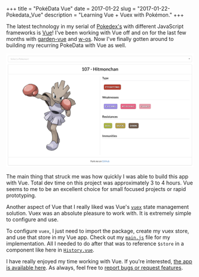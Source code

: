 +++
title = "PokéData Vue"
date = 2017-01-22
slug = "2017-01-22-Pokedata_Vue"
description = "Learning Vue + Vuex with Pokémon."
+++

The latest technology in my serial of [Pokedex's](https://keawade.github.io/pokedata) with different JavaScript frameworks is [Vue](https://vuejs.org/)! I've been working with Vue off and on for the last few months with [garden-vue](https://github.com/garden-stream/garden-vue) and [w-os](https://github.com/whiteboards/w-os). Now I've finally gotten around to building my recurring PokeData with Vue as well.
<!-- more -->
[![PokeData](/assets/pokedata-vue.png)](http://keawade.github.io/pokedata-vue/)

The main thing that struck me was how quickly I was able to build this app with Vue. Total dev time on this project was approximately 3 to 4 hours. Vue seems to me to be an excellent choice for small focused projects or rapid prototyping.

Another aspect of Vue that I really liked was Vue's [`vuex`](https://vuex.vuejs.org/en/) state management solution. Vuex was an absolute pleasure to work with. It is extremely simple to configure and use.

To configure `vuex`, I just need to import the package, create my vuex store, and use that store in my Vue app. Check out my [`main.js`](https://github.com/keawade/pokedata-vue/blob/master/src/main.js#L8-L23) file for my implementation. All I needed to do after that was to reference `$store` in a component like here in [`History.vue`](https://github.com/keawade/pokedata-vue/blob/master/src/components/History.vue#L4).

I have really enjoyed my time working with Vue. If you're interested, [the app is available here](https://keawade.github.io/pokedata-vue). As always, feel free to [report bugs or request features](https://github.com/keawade/pokedata-vue/issues).
